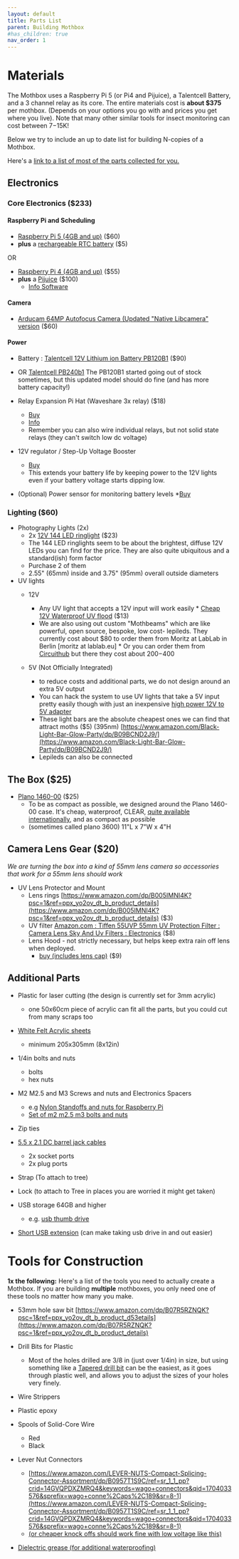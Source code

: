 ```yaml
---
layout: default
title: Parts List
parent: Building Mothbox
#has_children: true
nav_order: 1
---
```

# Materials

The Mothbox uses a Raspberry Pi 5 (or Pi4 and Pijuice), a Talentcell Battery, and a 3 channel relay as its core.
The entire materials cost is **about $375** per mothbox. (Depends on your options you go with and prices you get where you live). Note that many other similar tools for insect monitoring can cost between $7-$15K!

Below we try to include an up to date list for building N-copies of a Mothbox.

Here's a [link to a list of most of the parts collected for you.](https://www.amazon.com/hz/wishlist/ls/3J2HLUOYNFFZG?ref_=wl_share)


## Electronics

### Core Electronics ($233)

#### Raspberry Pi and Scheduling
* [Raspberry Pi 5 (4GB and up)](https://www.sparkfun.com/products/23550) ($60)
* **plus** a [rechargeable RTC battery](https://www.sparkfun.com/products/23590) ($5)

OR
* [Raspberry Pi 4 (4GB and up)](https://www.sparkfun.com/products/15447) ($55)
* **plus** a [Pijuice](https://www.sparkfun.com/products/14803) ($100)
   * [Info Software](https://github.com/PiSupply/PiJuice)

#### Camera

* [Arducam 64MP Autofocus Camera (Updated "Native Libcamera" version](https://www.amazon.com/Arducam-Raspberry-Resolution-Support-Libcamera/dp/B0CQJPKFVF?ref_=ast_sto_dp) ($60)

#### Power
* Battery : [Talentcell 12V Lithium ion Battery PB120B1](https://www.amazon.com/gp/aw/d/B07H8F5HYJ?psc=1&ref=ppx_pop_mob_b_asin_title) ($90)
* OR [Talentcell PB240b1](https://www.amazon.com/gp/product/B07SWBS55F/ref=ppx_yo_dt_b_asin_title_o00_s00?ie=UTF8&psc=1)  The PB120B1 started going out of stock sometimes, but this updated model should do fine (and has more battery capacity!)

* Relay Expansion Pi Hat (Waveshare 3x relay) ($18)
    * [Buy](https://www.amazon.com/RPi-Relay-Board-Raspberry-3-CH/dp/B085QJFWBC/ref=sr_1_2?crid=AMFLD6YHJSZE&keywords=waveshare+relay&qid=1696772113&sprefix=waveshare+relay%2Caps%2C185&sr=8-2)
    * [Info](https://www.waveshare.com/wiki/RPi_Relay_Board)
    * Remember you can also wire individual relays, but not solid state relays (they can't switch low dc voltage)
* 12V regulator / Step-Up Voltage Booster
   * [Buy](https://www.amazon.com/dp/B01EFUHFW6?ref=ppx_yo2ov_dt_b_product_details&th=1)
   * This extends your battery life by keeping power to the 12V lights even if your battery voltage starts dipping low.
* (Optional) Power sensor for monitoring battery levels
   *[Buy](https://www.amazon.com/gp/product/B07S8QYDF8/ref=ppx_yo_dt_b_search_asin_title?ie=UTF8&psc=1)    
### Lighting ($60)
* Photography Lights (2x)
  * 2x [12V 144 LED ringlight](https://www.amazon.com/Vision-Scientific-VMLIFR-09B-Adjustable-Microscope/dp/B07VR2LJJL/ref=sr_1_3?dib=eyJ2IjoiMSJ9.DbiY5JtmTyqdia8Ee8UuPpsoJM8OTk10ORY71iWG_mlVi8JpX9GsduTgfaqexSTuxIIwEXeeQxym52IUA-Yo9VWqxdLGL_8hGdoWaERt2zJLFEAj-nfKJU61L5OdAJpPrMNhk8d1OflupD8g-uksQH-57MFpgWmp23_Y2CtZatQVDPGVU8x2WEf09ujR0e-bCdWRp5TCan7V7R8_u9b7dqUM2he2iJkMw2qtBGOoj2U.zj3zCDFoME_grkL8IN7mYiOwL4_cmaemrzDmBTPF0h0&dib_tag=se&keywords=144+led+microscope+light&qid=1716984108&sr=8-3) ($23)
  * The 144 LED ringlights seem to be about the brightest, diffuse 12V LEDs you can find for the price. They are also quite ubiquitous and a standard(ish) form factor
  * Purchase 2 of them
  * 2.55" (65mm) inside and 3.75" (95mm) overall outside diameters
* UV lights
    * 12V
        * Any UV light that accepts a 12V input will work easily
              * [Cheap 12V Waterproof UV flood](https://www.amazon.com/dp/B07KHVZ7TG?psc=1&ref=ppx_yo2ov_dt_b_product_details) ($13)
        *  We are also using out custom "Mothbeams" which are like powerful, open source, bespoke, low cost- lepileds. They currently cost about $80 to order them from Moritz at LabLab in Berlin [moritz at lablab.eu]
          *  Or you can order them from [Circuithub](https://circuithub.com/projects/Moritz/Mothbeam/revisions/57895/parts) but there they cost about $200-$400  

    * 5V (Not Officially Integrated)
        * to reduce costs and additional parts, we do not design around an extra 5V output
        * You can hack the system to use UV lights that take a 5V input pretty easily though with just an inexpensive [high power 12V to 5V adapter](https://www.amazon.com/gp/product/B076ZLHLD3/ref=ppx_yo_dt_b_search_asin_title?ie=UTF8&psc=1)
        * These light bars are the absolute cheapest ones we can find that attract moths ($5) (395nm) [https://www.amazon.com/Black-Light-Bar-Glow-Party/dp/B09BCND2J9/](https://www.amazon.com/Black-Light-Bar-Glow-Party/dp/B09BCND2J9/)
        * Lepileds can also be connected


## The Box ($25)

* [Plano 1460-00](https://www.amazon.com/gp/product/B003FYMVXM/ref=ppx_yo_dt_b_search_asin_title?ie=UTF8&th=1) ($25)
   * To be as compact as possible, we designed around the Plano 1460-00 case. It's cheap, waterproof, CLEAR, [quite available internationally](https://www.amazon.co.uk/Plano-Waterproof-Polycarbonate-Storage-Yellow/dp/B003FYMVXM/ref=sr_1_1?crid=2E5PYBSX845ZS&dib=eyJ2IjoiMSJ9.0Mvt9HNdyLRRHMIsdw_cx2V2wa_AOajxudBJxMqbKXtobMazdnnmL4AK9vRT5NhxXDSrTu7YyvHwq7XCBXQ0gbDkhDh3xHr1f_KMfMoAyR4uGkSX8iNjirVwyKczaOvZGWN3yPrjZScHEVoSCyK76mI3ptkgvx0TsuZRHxHvwWb-4uEweEdw23izkp6CwsEix_okDFsYfqJ_pHniz_ZuFt3jT4DTiyHkHnsOERq9SoCZD1K3NjaLOoFfkyhr_q2OoKz8PEhB1RHucUU2_TF9DF1F86FhvpvAgkidJ22V6Hk.gJl_g-E11HPRA4RAzrS-1yH8-3nik0Z4A160Rn9mqvo&dib_tag=se&keywords=plano%2B1460&qid=1716985872&sprefix=plano%2B1460%2Caps%2C246&sr=8-1&th=1), and as compact as possible
   * (sometimes called plano 3600) 11"L x 7"W x 4"H </span>


## Camera Lens Gear ($20)
_We are turning the box into a kind of 55mm lens camera so accessories that work for a 55mm lens should work_

* UV Lens Protector and Mount 
    * Lens rings [https://www.amazon.com/dp/B005IMNI4K?psc=1&ref=ppx_yo2ov_dt_b_product_details](https://www.amazon.com/dp/B005IMNI4K?psc=1&ref=ppx_yo2ov_dt_b_product_details) ($3)
    * UV filter [Amazon.com : Tiffen 55UVP 55mm UV Protection Filter : Camera Lens Sky And Uv Filters : Electronics](https://www.amazon.com/dp/B00004ZCJH?psc=1&ref=ppx_yo2ov_dt_b_product_details) ($8)
   * Lens Hood - not strictly necessary, but helps keep extra rain off lens when deployed.
     * [buy (includes lens cap)](https://www.amazon.com/gp/product/B082HRGFP7/ref=ppx_yo_dt_b_search_asin_title?ie=UTF8&th=1) ($9)


## Additional Parts
* Plastic for laser cutting (the design is currently set for 3mm acrylic)
   * one 50x60cm piece of acrylic can fit all the parts, but you could cut from many scraps too
* [White Felt Acrylic sheets](https://www.amazon.com/9x12-Acrylic-Material-Fabric-Supplies-Halloween-Costumes-6PC/dp/B0848X2RFN/ref=sr_1_3?dib=eyJ2IjoiMSJ9.gFS8P-cDoFB4XpA7_W0gvBc_9vw2ipuLmQLHM1oH6WHm-rpvhojtFsw4-VVYN9RgzJqgeoZfQc-GgKlQYuri9de4n18XFwN3aR03TLqK5BZaFgvoQXJy5a8tuNzAw5aR07WMdnspB5j3RxqIaLdzq8EOqznuT63eXJA9c8d9X3sTNLpGbgu4AdZUEwb1ip86jgKdqpxE46HevLf8UHZ-uIXDX4Imd3afNMkHfYujeh6qedpbEy-KCbJFIFpRRuz9l24l7I1MhT5wjfhtY9DYpBNLplxBYQqFiTJ8oO9Utn8.2GSAKUNBlrddVj12orRDku6HokEvOe8WTteX10cGpfA&dib_tag=se&keywords=white%2Bacrylic%2Bfelt&qid=1716986941&sr=8-3&th=1)
   * minimum 205x305mm (8x12in) 
* 1/4in bolts and nuts
    * bolts
    * hex nuts
* M2 M2.5 and M3 Screws and nuts and Electronics Spacers
   * e.g [Nylon Standoffs and nuts for Raspberry Pi](https://www.amazon.com/HVAZI-240pcs-Standoffs-Assortment-Male-Female/dp/B07JYSFMRY/ref=sr_1_2?crid=1PL66CQEL4ZE2&dib=eyJ2IjoiMSJ9.pyXMukWPG2ANsjFMort6wWSJO4JaR6oQ5SljjHsGsDqL-pfOPJJP9dIc29BJBgFh6XSzcGasAmYrR96UADPiTg2nIZYWm7PureGhTCNJO_IJu7Yul9uXdSjGP90B4uo72ZRScOcI8PyUzlMBduhpqiJ92132oiNnzi5sIysICTCDVLieb_RrHFcUw9mmzScCPRzKvdA6_9kWrQuGbuy6RSV-umk-n8rhk68n7IJg4Lq4-DxUhOep5TOWcbcJaRLCPIoQsxNXgYUTJ_C4OEqFo8UFGdlfjB-GSvfy0P6xmLs.OUTFgOndKr7LAwQAswNQodMnI4IrMMk5BZvpQbwWCys&dib_tag=se&keywords=m2.5+plastic+standoffs&qid=1716986718&s=industrial&sprefix=m2.5+plastic+standoff%2Cindustrial%2C162&sr=1-2)
   * [Set of m2 m2.5 m3 bolts and nuts](https://www.amazon.com/HVAZI-240pcs-Standoffs-Assortment-Male-Female/dp/B07JYSFMRY/ref=sr_1_2?crid=1PL66CQEL4ZE2&dib=eyJ2IjoiMSJ9.pyXMukWPG2ANsjFMort6wWSJO4JaR6oQ5SljjHsGsDqL-pfOPJJP9dIc29BJBgFh6XSzcGasAmYrR96UADPiTg2nIZYWm7PureGhTCNJO_IJu7Yul9uXdSjGP90B4uo72ZRScOcI8PyUzlMBduhpqiJ92132oiNnzi5sIysICTCDVLieb_RrHFcUw9mmzScCPRzKvdA6_9kWrQuGbuy6RSV-umk-n8rhk68n7IJg4Lq4-DxUhOep5TOWcbcJaRLCPIoQsxNXgYUTJ_C4OEqFo8UFGdlfjB-GSvfy0P6xmLs.OUTFgOndKr7LAwQAswNQodMnI4IrMMk5BZvpQbwWCys&dib_tag=se&keywords=m2.5+plastic+standoffs&qid=1716986718&s=industrial&sprefix=m2.5+plastic+standoff%2Cindustrial%2C162&sr=1-2)
* Zip ties
* [5.5 x 2.1 DC barrel jack cables](https://www.amazon.com/gp/aw/d/B0BZYGRYSQ?psc=1&ref=ppx_pop_mob_b_asin_image)
    * 2x socket ports
    * 2x plug ports
* Strap (To attach to tree)
* Lock (to attach to Tree in places you are worried it might get taken)

* USB storage 64GB and higher 
    * e.g. [usb thumb drive](https://www.amazon.com/gp/aw/d/B09LLWTMXQ?psc=1&ref=ppx_pop_mob_b_asin_title)
* [Short USB extension](https://www.amazon.com/gp/aw/d/B00CJG2ZYM?psc=1&ref=ppx_pop_mob_b_asin_title) (can make taking usb drive in and out easier)

# Tools for Construction
**1x the following:**
Here's a list of the tools you need to actually create a Mothbox. If you are building **multiple** mothboxes, you only need one of these tools no matter how many you make.
   
* 53mm hole saw bit [https://www.amazon.com/dp/B07R5RZNQK?psc=1&ref=ppx_yo2ov_dt_b_product_d53etails](https://www.amazon.com/dp/B07R5RZNQK?psc=1&ref=ppx_yo2ov_dt_b_product_details)
* Drill Bits for Plastic
  * Most of the holes drilled are 3/8 in (just over 1/4in) in size, but using something like a [Tapered drill bit](https://www.amazon.com/Driak-16-30-5-Titanium-Umbrella-Chamfering/dp/B07RX7GRHG/ref=sr_1_3?crid=83U1JCJ12NOB&dib=eyJ2IjoiMSJ9.-pf_Mb_p4_foNAND-5Rt3-CNXQ2gymZ_nVBYQjQSsaLgpZhNxi_Pj6JT-giPRr34JD2BPbkZ6LByDz3r1qLNFz_9x9ENClJjz2hQI47xabnZ_BY923YtnP7MZXMzj_p1aBOrAlms_qb59qkde5fS0NVSL3qNio-cDU2V7X3f2xE99g3GlkzSyFjGyjDzriK6uMf1gucmPaO56bs83YbFfr53uXvv4e1yLviuniWImdN5gxeNupKfeBlybrtgs553XNm5FANSmwDFTHJSiODyVYmCEbxnyq7HGGerPMeX7VY.1RjroFEetFS0gD9GJ0T3ERW4cSGoVm-TUY6yFRy1Tl0&dib_tag=se&keywords=stepless+drill+bit&qid=1724644407&sprefix=stepless+drill+b%2Caps%2C422&sr=8-3) can be the easiest, as it goes through plastic well, and allows you to adjust the sizes of your holes very finely.    
* Wire Strippers
* Plastic epoxy
* Spools of Solid-Core Wire
    * Red
    * Black
* Lever Nut Connectors 
   * [https://www.amazon.com/LEVER-NUTS-Compact-Splicing-Connector-Assortment/dp/B0957T1S9C/ref=sr_1_1_pp?crid=14GVQPDXZMRQ4&keywords=wago+connectors&qid=1704033576&sprefix=wago+conne%2Caps%2C189&sr=8-1](https://www.amazon.com/LEVER-NUTS-Compact-Splicing-Connector-Assortment/dp/B0957T1S9C/ref=sr_1_1_pp?crid=14GVQPDXZMRQ4&keywords=wago+connectors&qid=1704033576&sprefix=wago+conne%2Caps%2C189&sr=8-1)
   * [(or cheaper knock offs should work fine with low voltage like this)](https://www.amazon.com/Connectors-Delgada-Conductor-Connector-Electrical/dp/B09TS9YKV1/ref=sxin_14_sbv_search_btf?content-id=amzn1.sym.6ca944f8-539c-499e-a3a4-26a566d1de59%3Aamzn1.sym.6ca944f8-539c-499e-a3a4-26a566d1de59&crid=14GVQPDXZMRQ4&cv_ct_cx=wago%2Bconnectors&keywords=wago%2Bconnectors&pd_rd_i=B09TS9YKV1&pd_rd_r=e648f2b2-c3a9-45f5-ad6a-cc2c01313274&pd_rd_w=juJLN&pd_rd_wg=YJ3Yz&pf_rd_p=6ca944f8-539c-499e-a3a4-26a566d1de59&pf_rd_r=2FNDQ7ZAN1YRNZK0V47C&qid=1704033576&sbo=RZvfv%2F%2FHxDF%2BO5021pAnSA%3D%3D&sprefix=wago%2Bconne%2Caps%2C189&sr=1-1-5190daf0-67e3-427c-bea6-c72c1df98776&th=1)

* [Dielectric grease (for additional waterproofing)](https://www.amazon.com/Mission-Automotive-Dielectric-Silicone-Waterproof/dp/B016E5E59G/)
